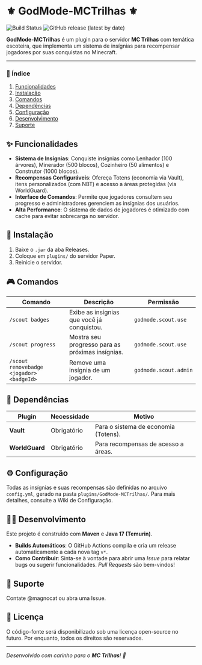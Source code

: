 # ⚜️ GodMode-MCTrilhas ⚜️

![Build Status](https://img.shields.io/github/actions/workflow/status/magnocat/GodMode-MCTrilhas/build.yml?branch=main&label=Build&style=for-the-badge)
![GitHub release (latest by date)](https://img.shields.io/github/v/release/magnocat/GodMode-MCTrilhas?style=for-the-badge&label=Versão)

**GodMode-MCTrilhas** é um plugin para o servidor **MC Trilhas** com temática escoteira, que implementa um sistema de insígnias para recompensar jogadores por suas conquistas no Minecraft.

---

### 📜 Índice
1. [Funcionalidades](#-funcionalidades)
2. [Instalação](#-instalação)
3. [Comandos](#-comandos)
4. [Dependências](#-dependências)
5. [Configuração](#-configuração)
6. [Desenvolvimento](#-desenvolvimento)
7. [Suporte](#-suporte)

## ✨ Funcionalidades
- **Sistema de Insígnias**: Conquiste insígnias como Lenhador (100 árvores), Minerador (500 blocos), Cozinheiro (50 alimentos) e Construtor (1000 blocos).
- **Recompensas Configuráveis**: Ofereça Totens (economia via Vault), itens personalizados (com NBT) e acesso a áreas protegidas (via WorldGuard).
- **Interface de Comandos**: Permite que jogadores consultem seu progresso e administradores gerenciem as insígnias dos usuários.
- **Alta Performance**: O sistema de dados de jogadores é otimizado com cache para evitar sobrecarga no servidor.

## 🚀 Instalação
1. Baixe o `.jar` da aba Releases.
2. Coloque em `plugins/` do servidor Paper.
3. Reinicie o servidor.

## 🎮 Comandos

| Comando                                     | Descrição                                    | Permissão                 |
| ------------------------------------------- | -------------------------------------------- | ------------------------- |
| `/scout badges`                             | Exibe as insígnias que você já conquistou.   | `godmode.scout.use`       |
| `/scout progress`                           | Mostra seu progresso para as próximas insígnias. | `godmode.scout.use`       |
| `/scout removebadge <jogador> <badgeId>`    | Remove uma insígnia de um jogador.           | `godmode.scout.admin`     |

## 🔗 Dependências

| Plugin      | Necessidade | Motivo                               |
| ----------- | ----------- | ------------------------------------ |
| **Vault**   | Obrigatório | Para o sistema de economia (Totens). |
| **WorldGuard**| Obrigatório | Para recompensas de acesso a áreas.  |

## ⚙️ Configuração
Todas as insígnias e suas recompensas são definidas no arquivo `config.yml`, gerado na pasta `plugins/GodMode-MCTrilhas/`. Para mais detalhes, consulte a Wiki de Configuração.

## 🧑‍💻 Desenvolvimento
Este projeto é construído com **Maven** e **Java 17 (Temurin)**.
- **Builds Automáticos**: O GitHub Actions compila e cria um release automaticamente a cada nova tag `v*`.
- **Como Contribuir**: Sinta-se à vontade para abrir uma *Issue* para relatar bugs ou sugerir funcionalidades. *Pull Requests* são bem-vindos!

## 📧 Suporte
Contate @magnocat ou abra uma Issue.

## 📜 Licença
O código-fonte será disponibilizado sob uma licença open-source no futuro. Por enquanto, todos os direitos são reservados.

---
*Desenvolvido com carinho para o **MC Trilhas**! 🌲*